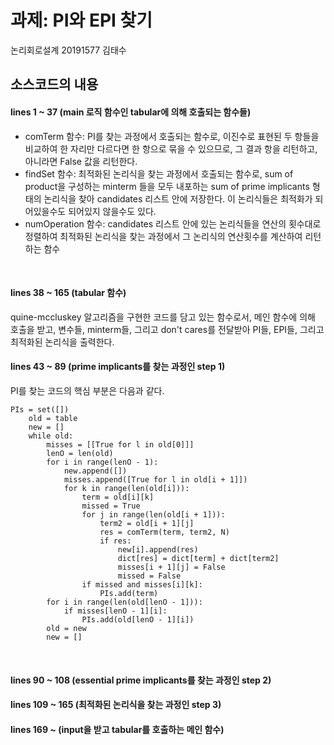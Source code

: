 # 과제: PI와 EPI 찾기

논리회로설계 20191577 김태수

## 소스코드의 내용

#### lines 1 ~ 37 (main 로직 함수인 tabular에 의해 호출되는 함수들)
- comTerm 함수: PI를 찾는 과정에서 호출되는 함수로, 이진수로 표현된 두 항들을 비교하여 한 자리만 다르다면 한 항으로 묶을 수 있으므로, 그 결과 항을 리턴하고, 아니라면 False 값을 리턴한다.
- findSet 함수: 최적화된 논리식을 찾는 과정에서 호출되는 함수로, sum of product을 구성하는 minterm 들을 모두 내포하는 sum of prime implicants 형태의 논리식을 찾아 candidates 리스트 안에 저장한다. 이 논리식들은 최적화가 되어있을수도 되어있지 않을수도 있다.
- numOperation 함수: candidates 리스트 안에 있는 논리식들을 연산의 횟수대로 정렬하여 최적화된 논리식을 찾는 과정에서 그 논리식의 연산횟수를 계산하여 리턴하는 함수
<br />

#### lines 38 ~ 165 (tabular 함수)
quine-mccluskey 알고리즘을 구현한 코드를 담고 있는 함수로서, 메인 함수에 의해 호출을 받고, 변수들, minterm들, 그리고 don't cares를 전달받아 PI들, EPI들, 그리고 최적화된 논리식을 출력한다.
<br />

#### lines 43 ~ 89 (prime implicants를 찾는 과정인 step 1)
PI를 찾는 코드의 핵심 부분은 다음과 같다.
```
PIs = set([])
    old = table
    new = []
    while old:
        misses = [[True for l in old[0]]]
        lenO = len(old)
        for i in range(lenO - 1):
            new.append([])
            misses.append([True for l in old[i + 1]])
            for k in range(len(old[i])):
                term = old[i][k]
                missed = True
                for j in range(len(old[i + 1])):
                    term2 = old[i + 1][j]
                    res = comTerm(term, term2, N)
                    if res:
                        new[i].append(res)
                        dict[res] = dict[term] + dict[term2]
                        misses[i + 1][j] = False
                        missed = False
                if missed and misses[i][k]:
                    PIs.add(term)
        for i in range(len(old[lenO - 1])):
            if misses[lenO - 1][i]:
                PIs.add(old[lenO - 1][i])
        old = new
        new = []
```
<br />

#### lines 90 ~ 108 (essential prime implicants를 찾는 과정인 step 2)

#### lines 109 ~ 165 (최적화된 논리식을 찾는 과정인 step 3)

#### lines 169 ~ (input을 받고 tabular를 호출하는 메인 함수)
